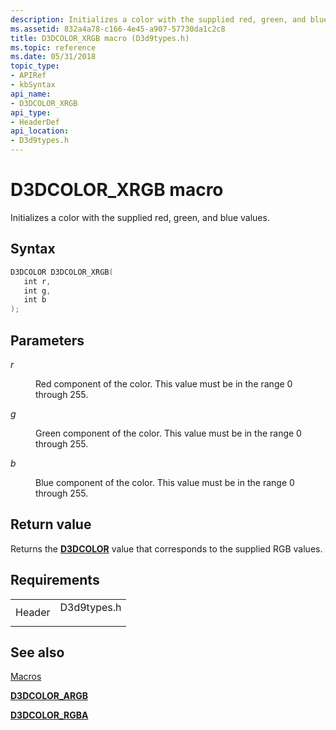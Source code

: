 ```yaml
---
description: Initializes a color with the supplied red, green, and blue values.
ms.assetid: 832a4a78-c166-4e45-a907-57730da1c2c8
title: D3DCOLOR_XRGB macro (D3d9types.h)
ms.topic: reference
ms.date: 05/31/2018
topic_type: 
- APIRef
- kbSyntax
api_name: 
- D3DCOLOR_XRGB
api_type: 
- HeaderDef
api_location: 
- D3d9types.h
---
```


# D3DCOLOR\_XRGB macro

Initializes a color with the supplied red, green, and blue values.

## Syntax


```C++
D3DCOLOR D3DCOLOR_XRGB(
   int r,
   int g,
   int b
);
```



## Parameters

<dl> <dt>

*r* 
</dt> <dd>

Red component of the color. This value must be in the range 0 through 255.

</dd> <dt>

*g* 
</dt> <dd>

Green component of the color. This value must be in the range 0 through 255.

</dd> <dt>

*b* 
</dt> <dd>

Blue component of the color. This value must be in the range 0 through 255.

</dd> </dl>

## Return value

Returns the [**D3DCOLOR**](d3dcolor.md) value that corresponds to the supplied RGB values.

## Requirements



|                   |                                                                                        |
|-------------------|----------------------------------------------------------------------------------------|
| Header<br/> | <dl> <dt>D3d9types.h</dt> </dl> |



## See also

<dl> <dt>

[Macros](dx9-graphics-reference-d3d-macros.md)
</dt> <dt>

[**D3DCOLOR\_ARGB**](d3dcolor-argb.md)
</dt> <dt>

[**D3DCOLOR\_RGBA**](d3dcolor-rgba.md)
</dt> </dl>

 

 




